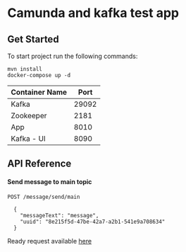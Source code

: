 
# Camunda and kafka test app


## Get Started
To start project run the following commands:
```
mvn install
docker-compose up -d
```

Container Name  | Port
-------------   | -------------
Kafka           | 29092
Zookeeper       | 2181
App             | 8010
Kafka - UI      | 8090




## API Reference


#### Send message to main topic

``
  POST /message/send/main
``
```
  {
    "messageText": "message",
    "uuid": "8e215f5d-47be-42a7-a2b1-541e9a708634"
  }
```
Ready request available [here](https://github.com/revinsd/KafkaCamundaTest/blob/master/src/main/resources/send-message.http)

